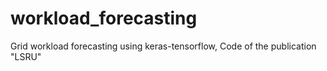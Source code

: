 # workload_forecasting
Grid workload forecasting using keras-tensorflow, Code of the publication "LSRU"
